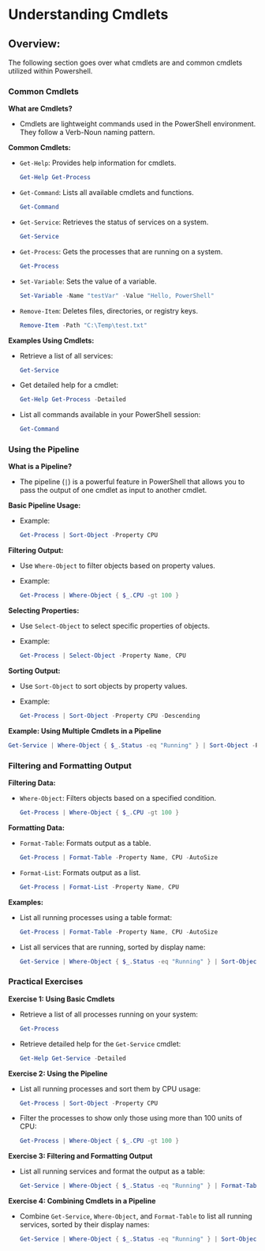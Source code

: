 # Understanding Cmdlets

## Overview:

The following section goes over what cmdlets are and common cmdlets utilized within Powershell.

### **Common Cmdlets**

**What are Cmdlets?**

* Cmdlets are lightweight commands used in the PowerShell environment. They follow a Verb-Noun naming pattern.

**Common Cmdlets:**

*   `Get-Help`: Provides help information for cmdlets.

    ```powershell
    Get-Help Get-Process
    ```
*   `Get-Command`: Lists all available cmdlets and functions.

    ```powershell
    Get-Command
    ```
*   `Get-Service`: Retrieves the status of services on a system.

    ```powershell
    Get-Service
    ```
*   `Get-Process`: Gets the processes that are running on a system.

    ```powershell
    Get-Process
    ```
*   `Set-Variable`: Sets the value of a variable.

    ```powershell
    Set-Variable -Name "testVar" -Value "Hello, PowerShell"
    ```
*   `Remove-Item`: Deletes files, directories, or registry keys.

    ```powershell
    Remove-Item -Path "C:\Temp\test.txt"
    ```

**Examples Using Cmdlets:**

*   Retrieve a list of all services:

    ```powershell
    Get-Service
    ```
*   Get detailed help for a cmdlet:

    ```powershell
    Get-Help Get-Process -Detailed
    ```
*   List all commands available in your PowerShell session:

    ```powershell
    Get-Command
    ```

### **Using the Pipeline**

**What is a Pipeline?**

* The pipeline (`|`) is a powerful feature in PowerShell that allows you to pass the output of one cmdlet as input to another cmdlet.

**Basic Pipeline Usage:**

*   Example:

    ```powershell
    Get-Process | Sort-Object -Property CPU
    ```

**Filtering Output:**

* Use `Where-Object` to filter objects based on property values.
*   Example:

    ```powershell
    Get-Process | Where-Object { $_.CPU -gt 100 }
    ```

**Selecting Properties:**

* Use `Select-Object` to select specific properties of objects.
*   Example:

    ```powershell
    Get-Process | Select-Object -Property Name, CPU
    ```

**Sorting Output:**

* Use `Sort-Object` to sort objects by property values.
*   Example:

    ```powershell
    Get-Process | Sort-Object -Property CPU -Descending
    ```

**Example: Using Multiple Cmdlets in a Pipeline**

```powershell
Get-Service | Where-Object { $_.Status -eq "Running" } | Sort-Object -Property DisplayName
```

### **Filtering and Formatting Output**

**Filtering Data:**

*   `Where-Object`: Filters objects based on a specified condition.

    ```powershell
    Get-Process | Where-Object { $_.CPU -gt 100 }
    ```

**Formatting Data:**

*   `Format-Table`: Formats output as a table.

    ```powershell
    Get-Process | Format-Table -Property Name, CPU -AutoSize
    ```
*   `Format-List`: Formats output as a list.

    ```powershell
    Get-Process | Format-List -Property Name, CPU
    ```

**Examples:**

*   List all running processes using a table format:

    ```powershell
    Get-Process | Format-Table -Property Name, CPU -AutoSize
    ```
*   List all services that are running, sorted by display name:

    ```powershell
    Get-Service | Where-Object { $_.Status -eq "Running" } | Sort-Object -Property DisplayName
    ```

### **Practical Exercises**

**Exercise 1: Using Basic Cmdlets**

*   Retrieve a list of all processes running on your system:

    ```powershell
    Get-Process
    ```
*   Retrieve detailed help for the `Get-Service` cmdlet:

    ```powershell
    Get-Help Get-Service -Detailed
    ```

**Exercise 2: Using the Pipeline**

*   List all running processes and sort them by CPU usage:

    ```powershell
    Get-Process | Sort-Object -Property CPU
    ```
*   Filter the processes to show only those using more than 100 units of CPU:

    ```powershell
    Get-Process | Where-Object { $_.CPU -gt 100 }
    ```

**Exercise 3: Filtering and Formatting Output**

*   List all running services and format the output as a table:

    ```powershell
    Get-Service | Where-Object { $_.Status -eq "Running" } | Format-Table -Property DisplayName, Status -AutoSize
    ```

**Exercise 4: Combining Cmdlets in a Pipeline**

*   Combine `Get-Service`, `Where-Object`, and `Format-Table` to list all running services, sorted by their display names:

    ```powershell
    Get-Service | Where-Object { $_.Status -eq "Running" } | Sort-Object -Property DisplayName | Format-Table -Property DisplayName, Status -AutoSize
    ```

